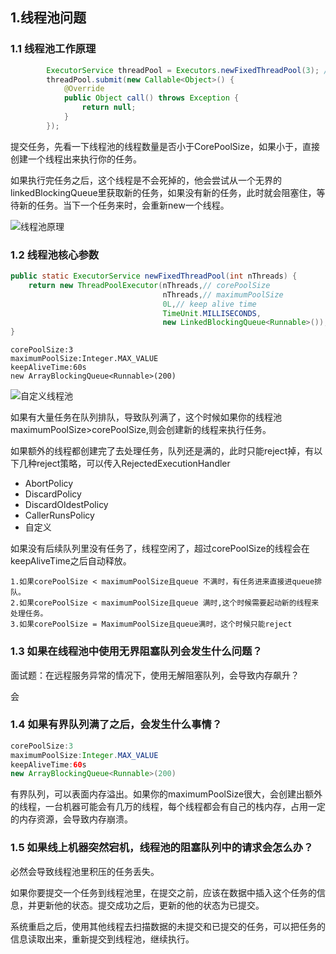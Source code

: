 ## 1.线程池问题

### 1.1 线程池工作原理

```java
        ExecutorService threadPool = Executors.newFixedThreadPool(3); // 3: corePoolSize
        threadPool.submit(new Callable<Object>() {
            @Override
            public Object call() throws Exception {
                return null;
            }
        });
```

提交任务，先看一下线程池的线程数量是否小于CorePoolSize，如果小于，直接创建一个线程出来执行你的任务。

如果执行完任务之后，这个线程是不会死掉的，他会尝试从一个无界的linkedBlockingQueue里获取新的任务，如果没有新的任务，此时就会阻塞住，等待新的任务。当下一个任务来时，会重新new一个线程。

![线程池原理](https://new-blog-1251602255.cos.ap-shanghai.myqcloud.com/img/%E7%BA%BF%E7%A8%8B%E6%B1%A0%E5%8E%9F%E7%90%86.png)

### 1.2 线程池核心参数

```java
public static ExecutorService newFixedThreadPool(int nThreads) {
    return new ThreadPoolExecutor(nThreads,// corePoolSize
                                  nThreads,// maximumPoolSize
                                  0L,// keep alive time
                                  TimeUnit.MILLISECONDS,
                                  new LinkedBlockingQueue<Runnable>()); // queue
}
```

```
corePoolSize:3
maximumPoolSize:Integer.MAX_VALUE
keepAliveTime:60s
new ArrayBlockingQueue<Runnable>(200)
```

![自定义线程池](https://new-blog-1251602255.cos.ap-shanghai.myqcloud.com/img/%E8%87%AA%E5%AE%9A%E4%B9%89%E7%BA%BF%E7%A8%8B%E6%B1%A0.png)

如果有大量任务在队列排队，导致队列满了，这个时候如果你的线程池maximumPoolSize>corePoolSize,则会创建新的线程来执行任务。

如果额外的线程都创建完了去处理任务，队列还是满的，此时只能reject掉，有以下几种reject策略，可以传入RejectedExecutionHandler

* AbortPolicy
* DiscardPolicy
* DiscardOldestPolicy
* CallerRunsPolicy
* 自定义

如果没有后续队列里没有任务了，线程空闲了，超过corePoolSize的线程会在keepAliveTime之后自动释放。

```
1.如果corePoolSize < maximumPoolSize且queue 不满时，有任务进来直接进queue排队。
2.如果corePoolSize < maximumPoolSize且queue 满时,这个时候需要起动新的线程来处理任务。
3.如果corePoolSize = MaximumPoolSize且queue满时，这个时候只能reject
```

### 1.3 如果在线程池中使用无界阻塞队列会发生什么问题？

面试题：在远程服务异常的情况下，使用无解阻塞队列，会导致内存飙升？

会

### 1.4 如果有界队列满了之后，会发生什么事情？

```java
corePoolSize:3
maximumPoolSize:Integer.MAX_VALUE
keepAliveTime:60s
new ArrayBlockingQueue<Runnable>(200)
```

有界队列，可以表面内存溢出。如果你的maximumPoolSize很大，会创建出额外的线程，一台机器可能会有几万的线程，每个线程都会有自己的栈内存，占用一定的内存资源，会导致内存崩溃。

### 1.5  如果线上机器突然宕机，线程池的阻塞队列中的请求会怎么办？

必然会导致线程池里积压的任务丢失。

如果你要提交一个任务到线程池里，在提交之前，应该在数据中插入这个任务的信息，并更新他的状态。提交成功之后，更新的他的状态为已提交。

系统重启之后，使用其他线程去扫描数据的未提交和已提交的任务，可以把任务的信息读取出来，重新提交到线程池，继续执行。


